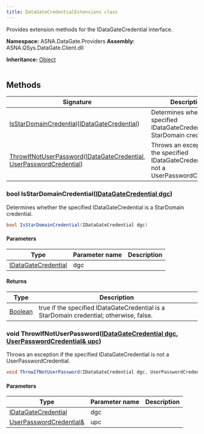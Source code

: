 ```yaml
---
title: DataGateCredentialExtensions class
---
```


Provides extension methods for the IDataGateCredential interface.

**Namespace:** ASNA.DataGate.Providers
**Assembly:** ASNA.QSys.DataGate.Client.dll

**Inheritance:** [Object](https://docs.microsoft.com/en-us/dotnet/api/system.object)
<br>
<br>

## Methods

| Signature | Description |
| --- | --- |
| [IsStarDomainCredential](#isstardomaincredential-idatagatecredential-)([IDataGateCredential](/reference/data-gate-providers/i-data-gate-credential.html)) | Determines whether the specified IDataGateCredential is a StarDomain credential.
| [ThrowIfNotUserPassword](#throwifnotuserpassword-idatagatecredential-userpasswordcredential-)([IDataGateCredential](/reference/data-gate-providers/i-data-gate-credential.html), [UserPasswordCredential](/reference/data-gate-providers/user-password-credential.html)) | Throws an exception if the specified IDataGateCredential is not a UserPasswordCredential.

### bool IsStarDomainCredential([IDataGateCredential dgc](/reference/data-gate-providers/i-data-gate-credential.html))

Determines whether the specified IDataGateCredential is a StarDomain credential.

```cs
bool IsStarDomainCredential(IDataGateCredential dgc)
```

#### Parameters

| Type | Parameter name | Description
| --- | --- | ---
| [IDataGateCredential](/reference/data-gate-providers/i-data-gate-credential.html) | dgc | 

#### Returns

| Type | Description
| --- | ---
| [Boolean](https://docs.microsoft.com/en-us/dotnet/api/system.boolean) | true if the specified IDataGateCredential is a StarDomain credential; otherwise, false.

### void ThrowIfNotUserPassword([IDataGateCredential dgc](/reference/data-gate-providers/i-data-gate-credential.html), [UserPasswordCredential& upc](/reference/data-gate-providers/user-password-credential.html))

Throws an exception if the specified IDataGateCredential is not a UserPasswordCredential.

```cs
void ThrowIfNotUserPassword(IDataGateCredential dgc, UserPasswordCredential& upc)
```

#### Parameters

| Type | Parameter name | Description
| --- | --- | ---
| [IDataGateCredential](/reference/data-gate-providers/i-data-gate-credential.html) | dgc | 
| [UserPasswordCredential&](/reference/data-gate-providers/user-password-credential.html) | upc | 
